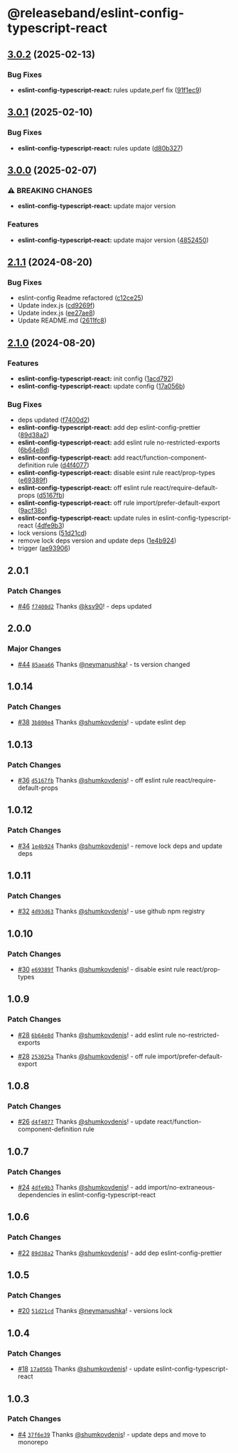 # @releaseband/eslint-config-typescript-react

## [3.0.2](https://github.com/releaseband/nodejs-tools/compare/eslint-config-typescript-react-v3.0.1...eslint-config-typescript-react-v3.0.2) (2025-02-13)


### Bug Fixes

* **eslint-config-typescript-react:** rules update,perf fix ([91f1ec9](https://github.com/releaseband/nodejs-tools/commit/91f1ec9dec585ce5cd8f439a5694db2c3a4d58a9))

## [3.0.1](https://github.com/releaseband/nodejs-tools/compare/eslint-config-typescript-react-v3.0.0...eslint-config-typescript-react-v3.0.1) (2025-02-10)


### Bug Fixes

* **eslint-config-typescript-react:** rules update ([d80b327](https://github.com/releaseband/nodejs-tools/commit/d80b3276953796bdbddebd521b9d16123acda6b6))

## [3.0.0](https://github.com/releaseband/nodejs-tools/compare/eslint-config-typescript-react-v2.1.1...eslint-config-typescript-react-v3.0.0) (2025-02-07)


### ⚠ BREAKING CHANGES

* **eslint-config-typescript-react:** update major version

### Features

* **eslint-config-typescript-react:** update major version ([4852450](https://github.com/releaseband/nodejs-tools/commit/48524501f4afdad49a7b292dbffb8fa27ac59406))

## [2.1.1](https://github.com/releaseband/nodejs-tools/compare/eslint-config-typescript-react-v2.1.0...eslint-config-typescript-react-v2.1.1) (2024-08-20)


### Bug Fixes

* eslint-config Readme refactored ([c12ce25](https://github.com/releaseband/nodejs-tools/commit/c12ce2595ee494b40964ce52d5417f6e3dd63e68))
* Update index.js ([cd9269f](https://github.com/releaseband/nodejs-tools/commit/cd9269fe5bd38e6504b0d3411ca69124f4b7cff2))
* Update index.js ([ee27ae8](https://github.com/releaseband/nodejs-tools/commit/ee27ae81eafecb79eb7c6899b69a95daea709da2))
* Update README.md ([2611fc8](https://github.com/releaseband/nodejs-tools/commit/2611fc8945680c72762534237a5c6f972f76133c))

## [2.1.0](https://github.com/releaseband/nodejs-tools/compare/eslint-config-typescript-react-v2.0.1...eslint-config-typescript-react-v2.1.0) (2024-08-20)


### Features

* **eslint-config-typescript-react:** init config ([1acd792](https://github.com/releaseband/nodejs-tools/commit/1acd7920ee474a02a6bbdcad06bdfd623acbe37a))
* **eslint-config-typescript-react:** update config ([17a056b](https://github.com/releaseband/nodejs-tools/commit/17a056b0154d92316de478593718e2cefe1856a5))


### Bug Fixes

* deps updated ([f7400d2](https://github.com/releaseband/nodejs-tools/commit/f7400d25a9d68fdb9e1bcb8412d92ab39ae31009))
* **eslint-config-typescript-react:** add dep eslint-config-prettier ([89d38a2](https://github.com/releaseband/nodejs-tools/commit/89d38a289adfa4028e067d7efda78833194c7785))
* **eslint-config-typescript-react:** add eslint rule no-restricted-exports ([6b64e8d](https://github.com/releaseband/nodejs-tools/commit/6b64e8d9baf4df58d6c47c8e09494af5f2f34770))
* **eslint-config-typescript-react:** add react/function-component-definition rule ([d4f4077](https://github.com/releaseband/nodejs-tools/commit/d4f4077d36147b555d3f9d3074af8b54bcf7902c))
* **eslint-config-typescript-react:** disable esint rule react/prop-types ([e69389f](https://github.com/releaseband/nodejs-tools/commit/e69389f8a69b444df6e08afd640fd8118db49780))
* **eslint-config-typescript-react:** off eslint rule react/require-default-props ([d5167fb](https://github.com/releaseband/nodejs-tools/commit/d5167fbc44265bfe5b0c4494e1b7a2a6a1c3919c))
* **eslint-config-typescript-react:** off rule import/prefer-default-export ([9acf38c](https://github.com/releaseband/nodejs-tools/commit/9acf38c11bb15cd174a3d6f3eacab49efdd42533))
* **eslint-config-typescript-react:** update rules in eslint-config-typescript-react ([4dfe9b3](https://github.com/releaseband/nodejs-tools/commit/4dfe9b340cd77e6a01efae7cf5c2e3f0070f68c8))
* lock versions ([51d21cd](https://github.com/releaseband/nodejs-tools/commit/51d21cdf74e55804d7bc690fc271fa0abee41b49))
* remove lock deps version and update deps ([1e4b924](https://github.com/releaseband/nodejs-tools/commit/1e4b924798c14b54043b42b18431b78e882d8c82))
* trigger ([ae93906](https://github.com/releaseband/nodejs-tools/commit/ae93906c1bc8eceed0a64feff85d1dbc2b3ed375))

## 2.0.1

### Patch Changes

- [#46](https://github.com/releaseband/nodejs-tools/pull/46) [`f7400d2`](https://github.com/releaseband/nodejs-tools/commit/f7400d25a9d68fdb9e1bcb8412d92ab39ae31009) Thanks [@ksv90](https://github.com/ksv90)! - deps updated

## 2.0.0

### Major Changes

- [#44](https://github.com/releaseband/nodejs-tools/pull/44) [`85aea66`](https://github.com/releaseband/nodejs-tools/commit/85aea66a0012005cf2a670b4eb957a9dd1f6a24e) Thanks [@neymanushka](https://github.com/neymanushka)! - ts version changed

## 1.0.14

### Patch Changes

- [#38](https://github.com/releaseband/nodejs-tools/pull/38) [`3b800e4`](https://github.com/releaseband/nodejs-tools/commit/3b800e4c3c70412b836a676d91ee48fc5de15858) Thanks [@shumkovdenis](https://github.com/shumkovdenis)! - update eslint dep

## 1.0.13

### Patch Changes

- [#36](https://github.com/releaseband/nodejs-tools/pull/36) [`d5167fb`](https://github.com/releaseband/nodejs-tools/commit/d5167fbc44265bfe5b0c4494e1b7a2a6a1c3919c) Thanks [@shumkovdenis](https://github.com/shumkovdenis)! - off eslint rule react/require-default-props

## 1.0.12

### Patch Changes

- [#34](https://github.com/releaseband/nodejs-tools/pull/34) [`1e4b924`](https://github.com/releaseband/nodejs-tools/commit/1e4b924798c14b54043b42b18431b78e882d8c82) Thanks [@shumkovdenis](https://github.com/shumkovdenis)! - remove lock deps and update deps

## 1.0.11

### Patch Changes

- [#32](https://github.com/releaseband/nodejs-tools/pull/32) [`4d93d63`](https://github.com/releaseband/nodejs-tools/commit/4d93d639fe97ba76d815c998e329ae46e658d9b0) Thanks [@shumkovdenis](https://github.com/shumkovdenis)! - use github npm registry

## 1.0.10

### Patch Changes

- [#30](https://github.com/releaseband/nodejs-tools/pull/30) [`e69389f`](https://github.com/releaseband/nodejs-tools/commit/e69389f8a69b444df6e08afd640fd8118db49780) Thanks [@shumkovdenis](https://github.com/shumkovdenis)! - disable esint rule react/prop-types

## 1.0.9

### Patch Changes

- [#28](https://github.com/releaseband/nodejs-tools/pull/28) [`6b64e8d`](https://github.com/releaseband/nodejs-tools/commit/6b64e8d9baf4df58d6c47c8e09494af5f2f34770) Thanks [@shumkovdenis](https://github.com/shumkovdenis)! - add eslint rule no-restricted-exports

* [#28](https://github.com/releaseband/nodejs-tools/pull/28) [`253025a`](https://github.com/releaseband/nodejs-tools/commit/253025a85c8e4df4e841ad9312b4970e44fef6ab) Thanks [@shumkovdenis](https://github.com/shumkovdenis)! - off rule import/prefer-default-export

## 1.0.8

### Patch Changes

- [#26](https://github.com/releaseband/nodejs-tools/pull/26) [`d4f4077`](https://github.com/releaseband/nodejs-tools/commit/d4f4077d36147b555d3f9d3074af8b54bcf7902c) Thanks [@shumkovdenis](https://github.com/shumkovdenis)! - update react/function-component-definition rule

## 1.0.7

### Patch Changes

- [#24](https://github.com/releaseband/nodejs-tools/pull/24) [`4dfe9b3`](https://github.com/releaseband/nodejs-tools/commit/4dfe9b340cd77e6a01efae7cf5c2e3f0070f68c8) Thanks [@shumkovdenis](https://github.com/shumkovdenis)! - add import/no-extraneous-dependencies in eslint-config-typescript-react

## 1.0.6

### Patch Changes

- [#22](https://github.com/releaseband/nodejs-tools/pull/22) [`89d38a2`](https://github.com/releaseband/nodejs-tools/commit/89d38a289adfa4028e067d7efda78833194c7785) Thanks [@shumkovdenis](https://github.com/shumkovdenis)! - add dep eslint-config-prettier

## 1.0.5

### Patch Changes

- [#20](https://github.com/releaseband/nodejs-tools/pull/20) [`51d21cd`](https://github.com/releaseband/nodejs-tools/commit/51d21cdf74e55804d7bc690fc271fa0abee41b49) Thanks [@neymanushka](https://github.com/neymanushka)! - versions lock

## 1.0.4

### Patch Changes

- [#18](https://github.com/releaseband/nodejs-tools/pull/18) [`17a056b`](https://github.com/releaseband/nodejs-tools/commit/17a056b0154d92316de478593718e2cefe1856a5) Thanks [@shumkovdenis](https://github.com/shumkovdenis)! - update eslint-config-typescript-react

## 1.0.3

### Patch Changes

- [#4](https://github.com/releaseband/nodejs-tools/pull/4) [`37f6e39`](https://github.com/releaseband/nodejs-tools/commit/37f6e39199658e330aec92cd9b61839bfbd4bb15) Thanks [@shumkovdenis](https://github.com/shumkovdenis)! - update deps and move to monorepo
